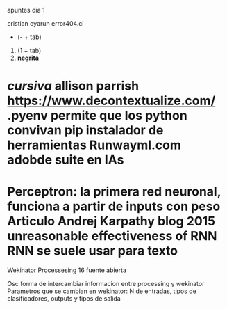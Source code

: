apuntes dia 1  

cristian oyarun error404.cl
-  (- + tab)
1. (1 + tab)
2. **negrita**

*cursiva*
allison parrish https://www.decontextualize.com/
.pyenv permite que los python convivan
pip instalador de herramientas
Runwayml.com adobde suite en IAs
=
Perceptron: la primera red neuronal, funciona a partir de inputs con peso
Articulo Andrej Karpathy blog 2015 unreasonable effectiveness of RNN
RNN se suele usar para texto
=
Wekinator
Processesing 16 fuente abierta

Osc forma de intercambiar informacion entre processing y wekinator
Parametros que se cambian en wekinator: N de entradas, tipos de clasificadores, outputs y tipos de salida
